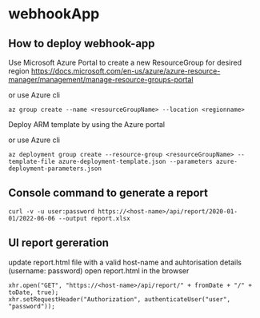 # webhookApp

## How to deploy webhook-app
Use Microsoft Azure Portal to create a new ResourceGroup for desired region
https://docs.microsoft.com/en-us/azure/azure-resource-manager/management/manage-resource-groups-portal

or use Azure cli
```
az group create --name <resourceGroupName> --location <regionname>
```

Deploy ARM template by using the Azure portal

or use Azure cli

```
az deployment group create --resource-group <resourceGroupName> --template-file azure-deployment-template.json --parameters azure-deployment-parameters.json
```


## Console command to generate a report
```
curl -v -u user:password https://<host-name>/api/report/2020-01-01/2022-06-06 --output report.xlsx
```

## UI report gereration 
update report.html file with a valid host-name and auhtorisation details (username: password)
open report.html in the browser 
```
xhr.open("GET", "https://<host-name>/api/report/" + fromDate + "/" + toDate, true);
xhr.setRequestHeader("Authorization", authenticateUser("user", "password"));

```